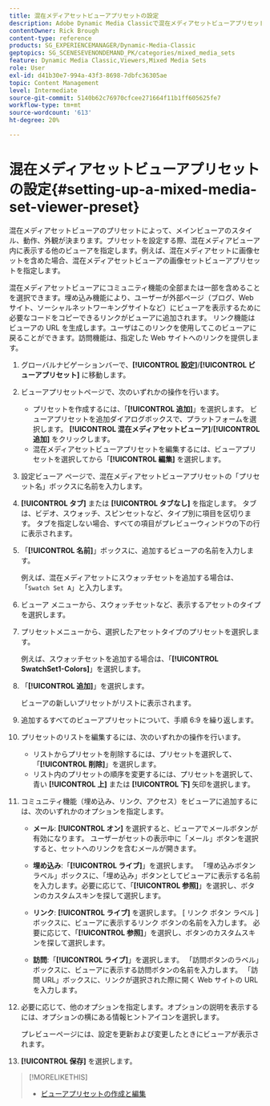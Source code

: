 ```yaml
---
title: 混在メディアセットビューアプリセットの設定
description: Adobe Dynamic Media Classicで混在メディアセットビューアプリセットを設定する方法について説明します。
contentOwner: Rick Brough
content-type: reference
products: SG_EXPERIENCEMANAGER/Dynamic-Media-Classic
geptopics: SG_SCENESEVENONDEMAND_PK/categories/mixed_media_sets
feature: Dynamic Media Classic,Viewers,Mixed Media Sets
role: User
exl-id: d41b30e7-994a-43f3-8698-7dbfc36305ae
topic: Content Management
level: Intermediate
source-git-commit: 5140b62c76970cfcee271664f11b1ff605625fe7
workflow-type: tm+mt
source-wordcount: '613'
ht-degree: 20%

---
```


# 混在メディアセットビューアプリセットの設定{#setting-up-a-mixed-media-set-viewer-preset}

混在メディアセットビューアのプリセットによって、メインビューアのスタイル、動作、外観が決まります。プリセットを設定する際、混在メディアビューア内に表示する他のビューアを指定します。例えば、混在メディアセットに画像セットを含めた場合、混在メディアセットビューアの画像セットビューアプリセットを指定します。

混在メディアセットビューアにコミュニティ機能の全部または一部を含めることを選択できます。埋め込み機能により、ユーザーが外部ページ（ブログ、Web サイト、ソーシャルネットワーキングサイトなど）にビューアを表示するために必要なコードをコピーできるリンクがビューアに追加されます。 リンク機能はビューアの URL を生成します。ユーザはこのリンクを使用してこのビューアに戻ることができます。訪問機能は、指定した Web サイトへのリンクを提供します。

1. グローバルナビゲーションバーで、**[!UICONTROL 設定]**/**[!UICONTROL ビューアプリセット]** に移動します。
1. ビューアプリセットページで、次のいずれかの操作を行います。

   * プリセットを作成するには、「**[!UICONTROL 追加]**」を選択します。 ビューアプリセットを追加ダイアログボックスで、プラットフォームを選択します。 **[!UICONTROL 混在メディアセットビューア]**/**[!UICONTROL 追加]** をクリックします。
   * 混在メディアセットビューアプリセットを編集するには、ビューアプリセットを選択してから「**[!UICONTROL 編集]** を選択します。

1. 設定ビューア ページで、混在メディアセットビューアプリセットの「プリセット名」ボックスに名前を入力します。
1. **[!UICONTROL タブ]** または **[!UICONTROL タブなし]** を指定します。 タブは、ビデオ、スウォッチ、スピンセットなど、タイプ別に項目を区切ります。 タブを指定しない場合、すべての項目がプレビューウィンドウの下の行に表示されます。
1. 「**[!UICONTROL 名前]**」ボックスに、追加するビューアの名前を入力します。

   例えば、混在メディアセットにスウォッチセットを追加する場合は、「`Swatch Set A`」と入力します。

1. ビューア メニューから、スウォッチセットなど、表示するアセットのタイプを選択します。
1. プリセットメニューから、選択したアセットタイプのプリセットを選択します。

   例えば、スウォッチセットを追加する場合は、「**[!UICONTROL SwatchSet1-Colors]**」を選択します。

1. 「**[!UICONTROL 追加]**」を選択します。

   ビューアの新しいプリセットがリストに表示されます。

1. 追加するすべてのビューアプリセットについて、手順 6:9 を繰り返します。
1. プリセットのリストを編集するには、次のいずれかの操作を行います。

   * リストからプリセットを削除するには、プリセットを選択して、「**[!UICONTROL 削除]**」を選択します。
   * リスト内のプリセットの順序を変更するには、プリセットを選択して、青い **[!UICONTROL 上]** または **[!UICONTROL 下]** 矢印を選択します。

1. コミュニティ機能（埋め込み、リンク、アクセス）をビューアに追加するには、次のいずれかのオプションを指定します。

   * **メール**: **[!UICONTROL オン]** を選択すると、ビューアでメールボタンが有効になります。 ユーザーがセットの表示中に「メール」ボタンを選択すると、セットへのリンクを含むメールが開きます。

   * **埋め込み**:「**[!UICONTROL ライブ]**」を選択します。 「埋め込みボタンラベル」ボックスに、「埋め込み」ボタンとしてビューアに表示する名前を入力します。必要に応じて、「**[!UICONTROL 参照]**」を選択し、ボタンのカスタムスキンを探して選択します。

   * **リンク**: **[!UICONTROL ライブ]** を選択します。 [ リンク ボタン ラベル ] ボックスに、ビューアに表示するリンク ボタンの名前を入力します。 必要に応じて、「**[!UICONTROL 参照]**」を選択し、ボタンのカスタムスキンを探して選択します。

   * **訪問**:「**[!UICONTROL ライブ]**」を選択します。 「訪問ボタンのラベル」ボックスに、ビューアに表示する訪問ボタンの名前を入力します。 「訪問 URL」ボックスに、リンクが選択された際に開く Web サイトの URL を入力します。

1. 必要に応じて、他のオプションを指定します。オプションの説明を表示するには、オプションの横にある情報ヒントアイコンを選択します。

   プレビューページには、設定を更新および変更したときにビューアが表示されます。

1. **[!UICONTROL 保存]** を選択します。

>[!MORELIKETHIS]
>
>* [ ビューアプリセットの作成と編集 ](application-setup.md#adding_and_editing_viewer_presets)

